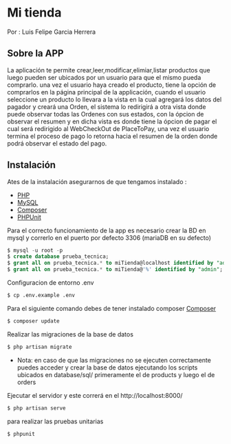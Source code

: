 
# Mi tienda 
Por : Luis Felipe Garcia Herrera 

## Sobre la APP

La aplicación te permite crear,leer,modificar,elimiar,listar productos que luego pueden ser ubicados por un usuario para que el mismo pueda comprarlo. una vez el usuario haya creado el producto, tiene la opción de comprarlos en la página principal de la applicación, cuando el usuario seleccione un producto lo llevara a la vista en la cual agregará los datos del pagador y creará una Orden, el sistema lo redirigirá a otra vista donde puede observar todas las Ordenes con sus estados, con la ópcion de observar el resumen y en dicha vista es donde tiene la ópcion de pagar el cual será redirigido al WebCheckOut de PlaceToPay, una vez el usuario termina el proceso de pago lo retorna hacia el resumen de la orden donde podrá observar el estado del pago. 

## Instalación 

Ates de la instalación asegurarnos de que tengamos instalado :
- [PHP](https://www.php.net/downloads) 
- [MySQL](https://www.mysql.com/downloads/)
- [Composer](https://getcomposer.org/doc/00-intro.md) 
- [PHPUnit](https://phpunit.readthedocs.io/es/latest/installation.html)

Para el correcto funcionamiento de la app es necesario crear la BD en mysql y correrlo en el puerto por defecto 3306
(mariaDB en su defecto)
```sql
$ mysql -u root -p
$ create database prueba_tecnica;
$ grant all on prueba_tecnica.* to miTienda@localhost identified by "admin";
$ grant all on prueba_tecnica.* to miTienda@'%' identified by "admin";
```
Configuracion de entorno .env
```sh
$ cp .env.example .env
```
Para el siguiente comando debes de tener instalado composer [Composer](https://getcomposer.org/doc/00-intro.md) 
```sh
$ composer update
```
Realizar las migraciones de la base de datos 
```sh
$ php artisan migrate 
```
- Nota: en caso de que las migraciones no se ejecuten correctamente puedes acceder y crear la base de datos ejecutando los scripts ubicados en database/sql/ primeramente el de products y luego el de orders

Ejecutar el servidor y este correrá en el http://localhost:8000/
```sh
$ php artisan serve
```
para realizar las pruebas unitarias
```sh
$ phpunit
```





